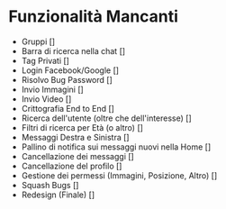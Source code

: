 # Funzionalità Mancanti

- Gruppi []
- Barra di ricerca nella chat []
- Tag Privati []
- Login Facebook/Google []
- Risolvo Bug Password []
- Invio Immagini []
- Invio Video []
- Crittografia End to End []
- Ricerca dell'utente (oltre che dell'interesse) []
- Filtri di ricerca per Età (o altro) []
- Messaggi Destra e Sinistra []
- Pallino di notifica sui messaggi nuovi nella Home []
- Cancellazione dei messaggi []
- Cancellazione del profilo []
- Gestione dei permessi (Immagini, Posizione, Altro) []
- Squash Bugs []
- Redesign (Finale) []
